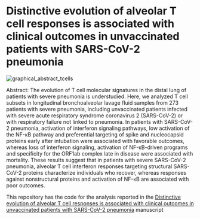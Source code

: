 # Distinctive evolution of alveolar T cell responses is associated with clinical outcomes in unvaccinated patients with SARS-CoV-2 pneumonia
  
![graphical_abstract_tcells](https://github.com/NUPulmonary/2023_Tcell_responses/assets/41473720/abfba1c3-99fe-4335-ad2b-1e8a539d36f0)

Abstract: The evolution of T cell molecular signatures in the distal lung of patients with severe pneumonia is understudied. Here, we analyzed T cell subsets in longitudinal bronchoalveolar lavage fluid samples from 273 patients with severe pneumonia, including unvaccinated patients infected with severe acute respiratory syndrome coronavirus 2 (SARS-CoV-2) or with respiratory failure not linked to pneumonia. In patients with SARS-CoV-2 pneumonia, activation of interferon signaling pathways, low activation of the NF-κB pathway and preferential targeting of spike and nucleocapsid proteins early after intubation were associated with favorable outcomes, whereas loss of interferon signaling, activation of NF-κB-driven programs and specificity for the ORF1ab complex late in disease were associated with mortality. These results suggest that in patients with severe SARS-CoV-2 pneumonia, alveolar T cell interferon responses targeting structural SARS-CoV-2 proteins characterize individuals who recover, whereas responses against nonstructural proteins and activation of NF-κB are associated with poor outcomes.

This repository has the code for the analysis reported in the [Distinctive evolution of alveolar T cell responses is associated with clinical outcomes in unvaccinated patients with SARS-CoV-2 pneumonia](https://www.nature.com/articles/s41590-024-01914-w) manuscript
